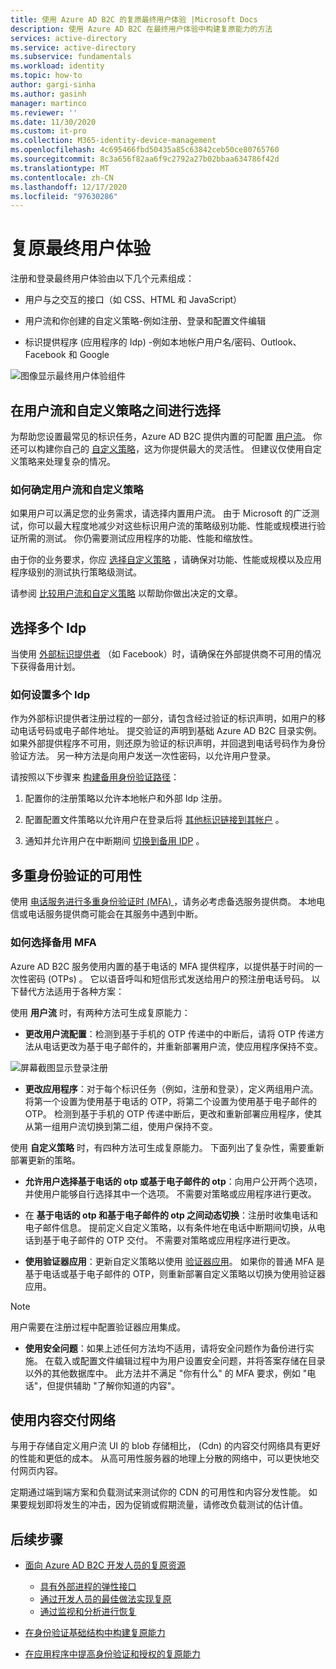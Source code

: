 ```yaml
---
title: 使用 Azure AD B2C 的复原最终用户体验 |Microsoft Docs
description: 使用 Azure AD B2C 在最终用户体验中构建复原能力的方法
services: active-directory
ms.service: active-directory
ms.subservice: fundamentals
ms.workload: identity
ms.topic: how-to
author: gargi-sinha
ms.author: gasinh
manager: martinco
ms.reviewer: ''
ms.date: 11/30/2020
ms.custom: it-pro
ms.collection: M365-identity-device-management
ms.openlocfilehash: 4c695466fbd50435a85c63842ceb50ce80765760
ms.sourcegitcommit: 8c3a656f82aa6f9c2792a27b02bbaa634786f42d
ms.translationtype: MT
ms.contentlocale: zh-CN
ms.lasthandoff: 12/17/2020
ms.locfileid: "97630286"
---
```

# <a name="resilient-end-user-experience"></a>复原最终用户体验

注册和登录最终用户体验由以下几个元素组成：

- 用户与之交互的接口（如 CSS、HTML 和 JavaScript）

- 用户流和你创建的自定义策略-例如注册、登录和配置文件编辑

- 标识提供程序 (应用程序的 Idp) -例如本地帐户用户名/密码、Outlook、Facebook 和 Google

![图像显示最终用户体验组件](media/resilient-end-user-experiences/end-user-experience-architecture.png)

## <a name="choose-between-user-flow-and-custom-policy"></a>在用户流和自定义策略之间进行选择  

为帮助您设置最常见的标识任务，Azure AD B2C 提供内置的可配置 [用户流](https://docs.microsoft.com/azure/active-directory-b2c/user-flow-overview)。 你还可以构建你自己的 [自定义策略](https://docs.microsoft.com/azure/active-directory-b2c/custom-policy-overview)，这为你提供最大的灵活性。 但建议仅使用自定义策略来处理复杂的情况。

### <a name="how-to-decide-between-user-flow-and-custom-policy"></a>如何确定用户流和自定义策略

如果用户可以满足您的业务需求，请选择内置用户流。 由于 Microsoft 的广泛测试，你可以最大程度地减少对这些标识用户流的策略级别功能、性能或规模进行验证所需的测试。 你仍需要测试应用程序的功能、性能和缩放性。

由于你的业务要求，你应 [选择自定义策略](https://docs.microsoft.com/azure/active-directory-b2c/custom-policy-get-started) ，请确保对功能、性能或规模以及应用程序级别的测试执行策略级测试。

请参阅 [比较用户流和自定义策略](https://docs.microsoft.com/azure/active-directory-b2c/custom-policy-overview#comparing-user-flows-and-custom-policies) 以帮助你做出决定的文章。

## <a name="choose-multiple-idps"></a>选择多个 Idp

当使用 [外部标识提供者](https://docs.microsoft.com/azure/active-directory-b2c/technical-overview#external-identity-providers) （如 Facebook）时，请确保在外部提供商不可用的情况下获得备用计划。

### <a name="how-to-set-up-multiple-idps"></a>如何设置多个 Idp

作为外部标识提供者注册过程的一部分，请包含经过验证的标识声明，如用户的移动电话号码或电子邮件地址。 提交验证的声明到基础 Azure AD B2C 目录实例。 如果外部提供程序不可用，则还原为验证的标识声明，并回退到电话号码作为身份验证方法。 另一种方法是向用户发送一次性密码，以允许用户登录。

 请按照以下步骤来 [构建备用身份验证路径](https://github.com/azure-ad-b2c/samples/tree/master/policies/idps-filter)：

 1. 配置你的注册策略以允许本地帐户和外部 Idp 注册。

 2. 配置配置文件策略以允许用户在登录后将 [其他标识链接到其帐户](https://github.com/Azure-Samples/active-directory-b2c-advanced-policies/tree/master/account-linking) 。

 3. 通知并允许用户在中断期间 [切换到备用 IDP](https://docs.microsoft.com/azure/active-directory-b2c/customize-ui-with-html#configure-dynamic-custom-page-content-uri) 。

## <a name="availability-of-multi-factor-authentication"></a>多重身份验证的可用性

使用 [电话服务进行多重身份验证时 (MFA) ](https://docs.microsoft.com/azure/active-directory-b2c/phone-authentication)，请务必考虑备选服务提供商。 本地电信或电话服务提供商可能会在其服务中遇到中断。

### <a name="how-to-choose-an-alternate-mfa"></a>如何选择备用 MFA  

Azure AD B2C 服务使用内置的基于电话的 MFA 提供程序，以提供基于时间的一次性密码 (OTPs) 。 它以语音呼叫和短信形式发送给用户的预注册电话号码。 以下替代方法适用于各种方案：

使用 **用户流** 时，有两种方法可生成复原能力：

- **更改用户流配置**：检测到基于手机的 OTP 传递中的中断后，请将 OTP 传递方法从电话更改为基于电子邮件的，并重新部署用户流，使应用程序保持不变。

![屏幕截图显示登录注册](media/resilient-end-user-experiences/create-sign-in.png)

- **更改应用程序**：对于每个标识任务（例如，注册和登录），定义两组用户流。 将第一个设置为使用基于电话的 OTP，将第二个设置为使用基于电子邮件的 OTP。 检测到基于手机的 OTP 传递中断后，更改和重新部署应用程序，使其从第一组用户流切换到第二组，使用户保持不变。  

使用 **自定义策略** 时，有四种方法可生成复原能力。 下面列出了复杂性，需要重新部署更新的策略。

- **允许用户选择基于电话的 otp 或基于电子邮件的 otp**：向用户公开两个选项，并使用户能够自行选择其中一个选项。 不需要对策略或应用程序进行更改。

- 在 **基于电话的 otp 和基于电子邮件的 otp 之间动态切换**：注册时收集电话和电子邮件信息。 提前定义自定义策略，以有条件地在电话中断期间切换，从电话到基于电子邮件的 OTP 交付。 不需要对策略或应用程序进行更改。

- **使用验证器应用**：更新自定义策略以使用 [验证器应用](https://github.com/azure-ad-b2c/samples/tree/master/policies/custom-mfa-totp)。 如果你的普通 MFA 是基于电话或基于电子邮件的 OTP，则重新部署自定义策略以切换为使用验证器应用。

>[!Note]
>用户需要在注册过程中配置验证器应用集成。

- **使用安全问题**：如果上述任何方法均不适用，请将安全问题作为备份进行实施。 在载入或配置文件编辑过程中为用户设置安全问题，并将答案存储在目录以外的其他数据库中。 此方法并不满足 "你有什么" 的 MFA 要求，例如 "电话"，但提供辅助 "了解你知道的内容"。

## <a name="use-a-content-delivery-network"></a>使用内容交付网络

与用于存储自定义用户流 UI 的 blob 存储相比， (Cdn) 的内容交付网络具有更好的性能和更低的成本。 从高可用性服务器的地理上分散的网络中，可以更快地交付网页内容。  

定期通过端到端方案和负载测试来测试你的 CDN 的可用性和内容分发性能。 如果要规划即将发生的冲击，因为促销或假期流量，请修改负载测试的估计值。
  
## <a name="next-steps"></a>后续步骤

- [面向 Azure AD B2C 开发人员的复原资源](resilience-b2c.md)
  
  - [具有外部进程的弹性接口](resilient-external-processes.md)
  - [通过开发人员的最佳做法实现复原](resilience-b2c-developer-best-practices.md)
  - [通过监视和分析进行恢复](resilience-with-monitoring-alerting.md)
- [在身份验证基础结构中构建复原能力](resilience-in-infrastructure.md)
- [在应用程序中提高身份验证和授权的复原能力](resilience-app-development-overview.md)
